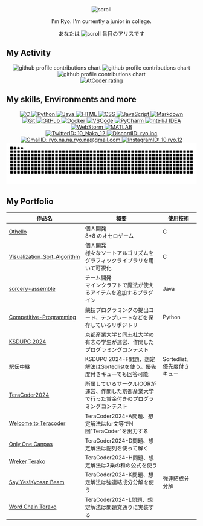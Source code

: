 <div align="center">
  
  <picture>
    <source
      media="(prefers-color-scheme: dark)"
      srcset="https://typograssy.deno.dev/api?text=Hello%20World!!%20&bg=0d1116&l0=151b23&frame=ffffff&speed=100&comment="
    />
    <source
      media="(prefers-color-scheme: light)"
      srcset="https://typograssy.deno.dev/api?text=Hello%20World!!%20&bg=ffffff&l0=cccccc&frame=000000&speed=100&comment="
    />
    <img
      alt="scroll"
      src="https://typograssy.deno.dev/api?text=Hello%20World!!%20&bg=0d1116&l0=151b23&frame=ffffff&speed=100&comment="
    />
  </picture>
  
  <p>I'm Ryo. I'm currently a junior in college.</p>

  <p>あなたは
    <picture>
    <source
      media="(prefers-color-scheme: dark)"
      srcset="https://komarev.com/ghpvc/?username=ryonakagawa-1012&label=&color=0d1116"
    />
    <source
      media="(prefers-color-scheme: light)"
      srcset="https://komarev.com/ghpvc/?username=ryonakagawa-1012&label=&color=ffffff"
    />
    <img
      alt="scroll"
      src="https://komarev.com/ghpvc/?username=ryonakagawa-1012&label=&color=0d1116"
    />
  </picture>
  番目のアリスです</p>

</div>


## My Activity

<div align="center">

  <picture>
        <source media="(prefers-color-scheme: dark)"  srcset="output/metrics.base.svg" width="400" />
	<source media="(prefers-color-scheme: light)" srcset="output/metrics.base.svg" width="400" />
	<img alt="github profile contributions chart"    src="https://raw.githubusercontent.com/ryonakagawa-1012/ryonakagawa-1012/output-3d-contrib/day.svg" />
  </picture>

  <picture>
   	<source media="(prefers-color-scheme: dark)"  srcset="output/details.svg" width="400" />
	<source media="(prefers-color-scheme: light)" srcset="output/details.svg" width="400" />
	<img alt="github profile contributions chart"    src="https://raw.githubusercontent.com/ryonakagawa-1012/ryonakagawa-1012/output-3d-contrib/day.svg" />
  </picture>
  
  <picture>
	  <source media="(prefers-color-scheme: dark)"  srcset="profile-3d-contrib/profile-night-rainbow.svg" width="700" />
	  <source media="(prefers-color-scheme: light)" srcset="profile-3d-contrib/profile-season-animate.svg" width="700" />
	  <img alt="github profile contributions chart"    src="https://raw.githubusercontent.com/ryonakagawa-1012/ryonakagawa-1012/output-3d-contrib/day.svg" />
	</picture>

  
  
</div>

<div align="center">
  <a href="https://atcoder.jp/users/Xx_RYO_xX?contestType=algo">
    <picture>
      <source
        media="(prefers-color-scheme: dark)"
        srcset="https://badgen.org/img/atcoder/Xx_RYO_xX/rating/algorithm?style=plastic"
      />
      <source
        media="(prefers-color-scheme: light)"
        srcset="https://badgen.org/img/atcoder/Xx_RYO_xX/rating/algorithm?style=social"
      />
      <img
        alt="AtCoder rating"
        src="https://badgen.org/img/atcoder/Xx_RYO_xX/rating/algorithm?style=plastic"
        width="300"
        height="auto"
      />
    </picture>
  </a>
</div>

<!--
<div align="center">
  <a href="https://atcoder.jp/users/Xx_RYO_xX?contestType=heuristic">
    <img
      src="https://badgen.org/img/atcoder/Xx_RYO_xX/rating/heuristic?style=plastic"
      style="width:auto; height:50px;"
    />
  </a>
</div>
-->

## My skills, Environments and more
<div align="center">
  
  <a href="https://learn.microsoft.com/ja-jp/cpp/c-language/c-language-reference?view=msvc-170" title="C Language Reference">
    <img src="https://skillicons.dev/icons?i=c" alt="C"/>
  </a>
  <a href="https://www.python.org/" title="Python Official Site">
    <img src="https://skillicons.dev/icons?i=python" alt="Python"/>
  </a>
  <a href="https://www.java.com/" title="Java Official Site">
    <img src="https://skillicons.dev/icons?i=java" alt="Java"/>
  </a>
  <a href="https://developer.mozilla.org/docs/Web/HTML" title="HTML Docs">
    <img src="https://skillicons.dev/icons?i=html" alt="HTML"/>
  </a>
  <a href="https://developer.mozilla.org/docs/Web/CSS" title="CSS Docs">
    <img src="https://skillicons.dev/icons?i=css" alt="CSS"/>
  </a>
  <a href="https://developer.mozilla.org/docs/Web/JavaScript" title="JavaScript Docs">
    <img src="https://skillicons.dev/icons?i=javascript" alt="JavaScript"/>
  </a>
  <a href="https://www.markdownguide.org/" title="Markdown Guide">
    <img src="https://skillicons.dev/icons?i=md" alt="Markdown"/>
  </a>

</div>

<div align="center">

  <a href="https://git-scm.com/" title="Git">
    <img src="https://skillicons.dev/icons?i=git" alt="Git"/>
  </a>
  <a href="https://github.com/" title="GitHub">
    <img src="https://skillicons.dev/icons?i=github" alt="GitHub"/>
  </a>
  <a href="https://www.docker.com/" title="Docker">
    <img src="https://skillicons.dev/icons?i=docker" alt="Docker"/>
  </a>
  <a href="https://code.visualstudio.com/" title="VSCode">
    <img src="https://skillicons.dev/icons?i=vscode" alt="VSCode"/>
  </a>
  <a href="https://www.jetbrains.com/pycharm/" title="PyCharm">
    <img src="https://skillicons.dev/icons?i=pycharm" alt="PyCharm"/>
  </a>
  <a href="https://www.jetbrains.com/idea/" title="IntelliJ IDEA">
    <img src="https://skillicons.dev/icons?i=idea" alt="IntelliJ IDEA"/>
  </a>
  <a href="https://www.jetbrains.com/webstorm/" title="WebStorm">
    <img src="https://skillicons.dev/icons?i=webstorm" alt="WebStorm"/>
  </a>
  <a href="https://www.mathworks.com/products/matlab.html" title="MATLAB">
    <img src="https://skillicons.dev/icons?i=matlab" alt="MATLAB"/>
  </a>

</div>

<div align="center">

  <a href="https://twitter.com/10_Naka_12" title="TwitterID: 10_Naka_12">
    <img src="https://skillicons.dev/icons?i=twitter" alt="TwitterID: 10_Naka_12" />
  </a>
  <a href="https://discord.com/" title="DiscordID: ryo.inc">
    <img src="https://skillicons.dev/icons?i=discord" alt="DiscordID: ryo.inc" />
  </a>
  <a href="mailto:ryo.na.na.ryo.na@gmail.com" title="MailAddress: ryo.na.na.ryo.na@gmail.com">
    <img src="https://skillicons.dev/icons?i=gmail" alt="GmailID: ryo.na.na.ryo.na@gmail.com" />
  </a>
  <a href="https://www.instagram.com/10.ryo.12/" title="InstagramID: 10.ryo.12">
    <img src="https://skillicons.dev/icons?i=instagram" alt="InstagramID: 10.ryo.12" />
  </a>

</div>

</div>


<picture>
  <source media="(prefers-color-scheme: dark)" srcset="https://raw.githubusercontent.com/ryonakagawa-1012/ryonakagawa-1012/output/github-contribution-grid-snake-dark.svg" />
  <source media="(prefers-color-scheme: light)" srcset="https://raw.githubusercontent.com/ryonakagawa-1012/ryonakagawa-1012/output/github-contribution-grid-snake.svg" />
  <img alt="GitHub Contribution Snake" src="https://raw.githubusercontent.com/ryonakagawa-1012/ryonakagawa-1012/output/github-contribution-grid-snake.svg" />
</picture>

## My Portfolio

| 作品名                                                 | 概要               | 使用技術 | 
| ------------------------------------------------------ | ------------------ | -------- | 
| [Othello](https://github.com/ryonakagawa-1012/Othello) | 個人開発<br>8*8 のオセロゲーム | C | 
|  [Visualization_Sort_Algorithm](https://github.com/ryonakagawa-1012/Visualization_Sort_Algorithm) | 個人開発<br>様々なソートアルゴリズムをグラフィックライブラリを用いて可視化 | C |
| [sorcery-assemble](https://github.com/c-a-c/sorcery-assemble) | チーム開発<br>マインクラフトで魔法が使えるアイテムを追加するプラグイン | Java |
| [Competitive-Programming](https://github.com/ryonakagawa-1012/Competitive-Programming) | 競技プログラミングの提出コード、テンプレートなどを保存しているリポジトリ | Python |
| [KSDUPC 2024](https://ioor.connpass.com/event/324201/) | 京都産業大学と同志社大学の有志の学生が運営、作問したプログラミングコンテスト |
| [駅伝中継](https://mofecoder.com/contests/ksdupc_2024/tasks/ksdupc_2024_f) | KSDUPC 2024-F問題、想定解法はSortedlistを使う。優先度付きキューでも回答可能 | Sortedlist, 優先度付きキュー |
| [TeraCoder2024](https://tcjudge.github.io/teaser-site/2024/) | 所属しているサークルIOORが運営、作問した京都産業大学で行った賞金付きのプログラミングコンテスト |
| [Welcome to Teracoder](https://mofecoder.com/contests/teracoder2024/tasks/teracoder2024_a) | TeraCoder2024-A問題、想定解法はfor文等でN回"TeraCoder"を出力する |
| [Only One Canpas](https://mofecoder.com/contests/teracoder2024/tasks/teracoder2024_d) | TeraCoder2024-D問題、想定解法は配列を使って解く |
| [Wreker Terako](https://mofecoder.com/contests/teracoder2024/tasks/teracoder2024_h) | TeraCoder2024-H問題、想定解法は3乗の和の公式を使う |
| [Say!Yes!Kyosan Beam](https://mofecoder.com/contests/teracoder2024/tasks/teracoder2024_k) | TeraCoder2024-K問題、想定解法は強連結成分分解を使う | 強連結成分分解 |
| [Word Chain Terako](https://mofecoder.com/contests/teracoder2024/tasks/teracoder2024_l)| TeraCoder2024-L問題、想定解法は問題文通りに実装する |